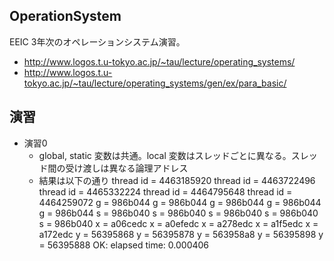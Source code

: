 ## OperationSystem

EEIC 3年次のオペレーションシステム演習。

- <http://www.logos.t.u-tokyo.ac.jp/~tau/lecture/operating_systems/>
- <http://www.logos.t.u-tokyo.ac.jp/~tau/lecture/operating_systems/gen/ex/para_basic/>

## 演習

- 演習0
    - global, static 変数は共通。local 変数はスレッドごとに異なる。スレッド間の受け渡しは異なる論理アドレス
    - 結果は以下の通り
        thread id = 4463185920
        thread id = 4463722496
        thread id = 4465332224
        thread id = 4464795648
        thread id = 4464259072
        g = 986b044
        g = 986b044
        g = 986b044
        g = 986b044
        g = 986b044
        s = 986b040
        s = 986b040
        s = 986b040
        s = 986b040
        s = 986b040
        x = a06cedc
        x = a0efedc
        x = a278edc
        x = a1f5edc
        x = a172edc
        y = 56395868
        y = 56395878
        y = 563958a8
        y = 56395898
        y = 56395888
        OK: elapsed time: 0.000406